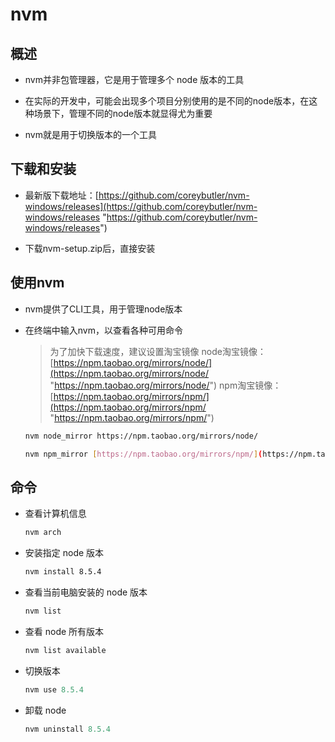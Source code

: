 # nvm

## 概述

  - nvm并非包管理器，它是用于管理多个 node 版本的工具

  - 在实际的开发中，可能会出现多个项目分别使用的是不同的node版本，在这种场景下，管理不同的node版本就显得尤为重要

  - nvm就是用于切换版本的一个工具

## 下载和安装

  - 最新版下载地址：[https://github.com/coreybutler/nvm-windows/releases](https://github.com/coreybutler/nvm-windows/releases "https://github.com/coreybutler/nvm-windows/releases")

  - 下载nvm-setup.zip后，直接安装

## 使用nvm

  - nvm提供了CLI工具，用于管理node版本

  - 在终端中输入nvm，以查看各种可用命令

    > 为了加快下载速度，建议设置淘宝镜像
    > node淘宝镜像：[https://npm.taobao.org/mirrors/node/](https://npm.taobao.org/mirrors/node/ "https://npm.taobao.org/mirrors/node/")
    > npm淘宝镜像：[https://npm.taobao.org/mirrors/npm/](https://npm.taobao.org/mirrors/npm/ "https://npm.taobao.org/mirrors/npm/")

    ```bash
    nvm node_mirror https://npm.taobao.org/mirrors/node/
    ```

    ```bash
    nvm npm_mirror [https://npm.taobao.org/mirrors/npm/](https://npm.taobao.org/mirrors/npm/)
    ```

## 命令

  - 查看计算机信息

    ```bash
    nvm arch
    ```

  - 安装指定 node 版本

    ```bash
    nvm install 8.5.4
    ```

  - 查看当前电脑安装的 node 版本

    ```bash
    nvm list
    ```

  - 查看 node 所有版本

    ```bash
    nvm list available
    ```

  - 切换版本

    ```javascript
    nvm use 8.5.4
    ```

  - 卸载 node

    ```javascript
    nvm uninstall 8.5.4
    ```
